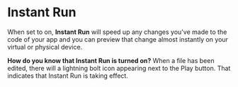 # Instant Run

When set to on, **Instant Run** will speed up any changes you've made to the code of your app and you can preview that change almost instantly on your virtual or physical device.

**How do you know that Instant Run is turned on?** When a file has been edited, there will a lightning bolt icon appearing next to the Play button. That indicates that Instant Run is taking effect.